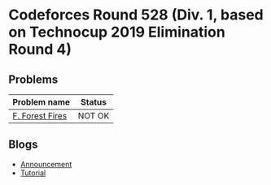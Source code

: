 # Codeforces Round 528 (Div. 1, based on Technocup 2019 Elimination Round 4)

## Problems

|Problem name|Status|
|------------|---------|
| [F. Forest Fires](problems/F._Forest_Fires.md)|NOT OK|
## Blogs

- [Announcement](blogs/Announcement.md)
- [Tutorial](blogs/Tutorial.md)
